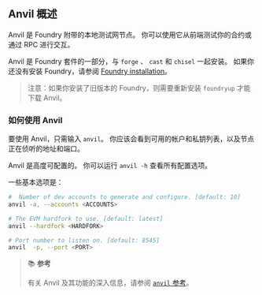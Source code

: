 ## Anvil 概述

Anvil 是 Foundry 附带的本地测试网节点。 你可以使用它从前端测试你的合约或通过 RPC 进行交互。

Anvil 是 Foundry 套件的一部分，与 `forge` 、 `cast` 和 `chisel` 一起安装。 如果你还没有安装 Foundry，请参阅 [Foundry installation](../getting-started/installation.md)。

> 注意：如果你安装了旧版本的 Foundry，则需要重新安装 `foundryup` 才能下载 Anvil。

### 如何使用 Anvil

要使用 Anvil，只需输入 `anvil`。 你应该会看到可用的帐户和私钥列表，以及节点正在侦听的地址和端口。

Anvil 是高度可配置的。 你可以运行 `anvil -h` 查看所有配置选项。

一些基本选项是：

```bash
#  Number of dev accounts to generate and configure. [default: 10]
anvil -a, --accounts <ACCOUNTS>

# The EVM hardfork to use. [default: latest]
anvil --hardfork <HARDFORK>

# Port number to listen on. [default: 8545]
anvil  -p, --port <PORT>
```

> 📚 **参考**
>
> 有关 Anvil 及其功能的深入信息，请参阅 [`anvil` 参考](../reference/anvil/)。


